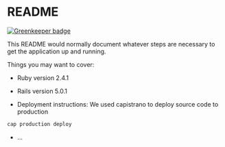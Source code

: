 # README

[![Greenkeeper badge](https://badges.greenkeeper.io/khanhpn/fancy_nail.svg)](https://greenkeeper.io/)

This README would normally document whatever steps are necessary to get the
application up and running.

Things you may want to cover:

* Ruby version 2.4.1

* Rails version 5.0.1

* Deployment instructions: We used capistrano to deploy source code to production
```ruby
cap production deploy
```
* ...
